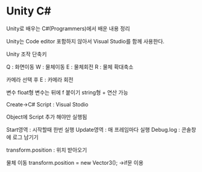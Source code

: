 # Unity C#
Unity로 배우는 C#(Programmers)에서 배운 내용 정리

Unity는 Code editor 포함하지 않아서 Visual Studio를 함께 사용한다.

Unity 조작 단축키

Q : 화면이동
W : 물체이동
E : 물체회전
R : 물체 확대축소

카메라 선택 후 E : 카메라 회전

변수
float형 변수는 뒤에 f 붙이기
string형 + 연산 가능

Create->C# Script : Visual Stodio

Object에 Script 추가 해야만 실행됨 

Start영역 : 시작할때 한번 실행
Update영역 : 매 프레임마다 실행
Debug.log : 콘솔창에 로그 남기기

transform.position : 위치 받아오기

물체 이동
transform.position = new Vector3(); ->if문 이용

